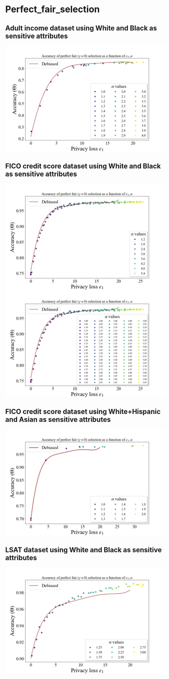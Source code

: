 # Perfect_fair_selection


## Adult income dataset using White and Black as sensitive attributes
![](fz_adult.PNG)

## FICO credit score dataset using White and Black as sensitive attributes
![](fz_wb.PNG)
![](fz_wb_all_legend.PNG)

## FICO credit score dataset using White+Hispanic and Asian as sensitive attributes
![](fz_wha.PNG)

## LSAT dataset using White and Black as sensitive attributes
![](fz_lsat.PNG)
